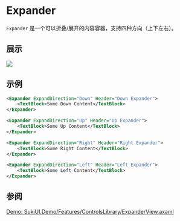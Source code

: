 # Expander

`Expander` 是一个可以折叠/展开的内容容器，支持四种方向（上下左右）。

## 展示

<img src="/controls/data/expander.gif" />

## 示例

```xml
<Expander ExpandDirection="Down" Header="Down Expander">
    <TextBlock>Some Down Content</TextBlock>
</Expander>

<Expander ExpandDirection="Up" Header="Up Expander">
    <TextBlock>Some Up Content</TextBlock>
</Expander>

<Expander ExpandDirection="Right" Header="Right Expander">
    <TextBlock>Some Right Content</TextBlock>
</Expander>

<Expander ExpandDirection="Left" Header="Left Expander">
    <TextBlock>Some Left Content</TextBlock>
</Expander>
```

## 参阅

[Demo: SukiUI.Demo/Features/ControlsLibrary/ExpanderView.axaml](https://github.com/kikipoulet/SukiUI/blob/main/SukiUI.Demo/Features/ControlsLibrary/ExpanderView.axaml)